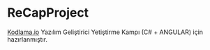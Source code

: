 # ReCapProject

[Kodlama.io](https://www.kodlama.io/courses) Yazılım Geliştirici Yetiştirme Kampı (C# + ANGULAR) için hazırlanmıştır.
